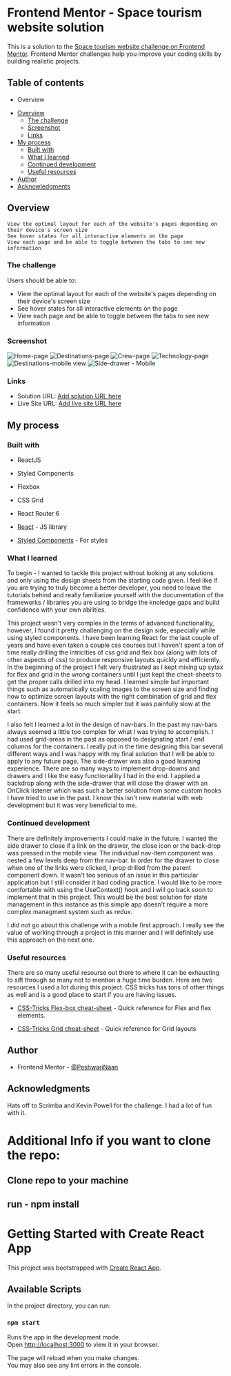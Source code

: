 # Frontend Mentor - Space tourism website solution

This is a solution to the [Space tourism website challenge on Frontend Mentor](https://www.frontendmentor.io/challenges/space-tourism-multipage-website-gRWj1URZ3). Frontend Mentor challenges help you improve your coding skills by building realistic projects. 

## Table of contents

* Overview

- [Overview](#overview)
  - [The challenge](#the-challenge)
  - [Screenshot](#screenshot)
  - [Links](#links)
- [My process](#my-process)
  - [Built with](#built-with)
  - [What I learned](#what-i-learned)
  - [Continued development](#continued-development)
  - [Useful resources](#useful-resources)
- [Author](#author)
- [Acknowledgments](#acknowledgments)



## Overview

    View the optimal layout for each of the website's pages depending on their device's screen size
    See hover states for all interactive elements on the page
    View each page and be able to toggle between the tabs to see new information


### The challenge

Users should be able to:

- View the optimal layout for each of the website's pages depending on their device's screen size
- See hover states for all interactive elements on the page
- View each page and be able to toggle between the tabs to see new information

### Screenshot

![Home-page](https://res.cloudinary.com/soyousay/image/upload/v1658650669/space_tours/screen-shots/st-homepage_iedjim.png)
![Destinations-page](https://res.cloudinary.com/soyousay/image/upload/v1658650664/space_tours/screen-shots/st-destinationspage_ht5uop.png)
![Crew-page](https://res.cloudinary.com/soyousay/image/upload/v1658650658/space_tours/screen-shots/st-crewpage_vpwg4y.png)
![Technology-page](https://res.cloudinary.com/soyousay/image/upload/v1658650674/space_tours/screen-shots/st-techpage_n6zadd.png)
![Destinations-mobile view](https://res.cloudinary.com/soyousay/image/upload/v1658655856/space_tours/screen-shots/st-destPage-mobile1_twmwdo.png)
![Side-drawer - Mobile](https://res.cloudinary.com/soyousay/image/upload/v1658655851/space_tours/screen-shots/st-drawer1_zxfhe4.png)



### Links

- Solution URL: [Add solution URL here](https://github.com/PeshwariNaan/space-tours.git)
- Live Site URL: [Add live site URL here](https://your-live-site-url.com)

## My process

### Built with

- ReactJS
- Styled Components
- Flexbox
- CSS Grid
- React Router 6

- [React](https://reactjs.org/) - JS library
- [Styled Components](https://styled-components.com/) - For styles



### What I learned

  To begin - I wanted to tackle this project without looking at any solutions and only using the design sheets from the starting code given. I feel like if you are trying to truly become a better developer, you need to leave the tutorials behind and really familiarize yourself with the documentation of the frameworks / libraries you are using to bridge the knoledge gaps and build confidence with your own abilities.

  This project wasn't very complex in the terms of advanced functionallity, however, I found it pretty challenging on the design side, especially while using styled components. I have been learning React for the last couple of years and have even taken a couple css courses but I haven't spent a ton of time really drilling the intricities of css grid and flex box (along with lots of other aspects of css) to produce responsive layouts quickly and efficiently. In the beginning of the project I felt very frustrated as I kept mixing up sytax for flex and grid in the wrong containers until I just kept the cheat-sheets to get the proper calls drilled into my head. I learned simple but important things such as automatically scaling images to the screen size and finding how to optimize screen layouts with the right combination of grid and flex containers. Now it feels so much simpler but it was painfully slow at the start.

  I also felt I learned a lot in the design of nav-bars. In the past my nav-bars always seemed a little too complex for what I was trying to accomplish. I had used grid-areas in the past as opposed to designating start / end columns for the containers. I really put in the time designing this bar several different ways and I was happy with my final solution that I will be able to apply to any future page. The side-drawer was also a good learning experience. There are so many ways to implement drop-downs and drawers and I like the easy functionallity I had in the end. I applied a backdrop along with the side-drawer that will close the drawer with an OnClick listener which was such a better solution from some custom hooks I have tried to use in the past. I know this isn't new material with web development but it was very beneficial to me.


### Continued development

There are definitely improvements I could make in the future. I wanted the side drawer to close if a link on the drawer, the close icon or the back-drop was pressed in the mobile view. The individual nav-item component was nested a few levels deep from the nav-bar. In order for the drawer to close when one of the links were clicked, I prop drilled from the parent component down. It wasn't too serious of an issue in this particular application but I still consider it bad coding practice. I would like to be more comfortable with using the UseContext() hook and I will go back soon to implement that in this project. This would be the best solution for state management in this instance as this simple app doesn't require a more complex managment system such as redux.

I did not go about this challenge with a mobile first approach. I really see the value of working through a project in this manner and I will definitely use this approach on the next one.

### Useful resources

There are so many useful resourse out there to where it can be exhausting to sift through so many not to mention a huge time burden. Here are two resources I used a lot during this project. CSS tricks has tons of other things as well and is a good place to start if you are having issues.

- [CSS-Tricks Flex-box cheat-sheet](https://css-tricks.com/snippets/css/a-guide-to-flexbox/) - Quick reference for Flex and flex elements.

- [CSS-Tricks Grid cheat-sheet](https://css-tricks.com/snippets/css/complete-guide-grid/) - Quick reference for Grid layouts



## Author

- Frontend Mentor - [@PeshwariNaan](https://www.frontendmentor.io/profile/PeshwariNaan)


## Acknowledgments

Hats off to Scrimba and Kevin Powell for the challenge. I had a lot of fun with it.



# Additional Info if you want to clone the repo:

## Clone repo to your machine

## run - npm install

# Getting Started with Create React App

This project was bootstrapped with [Create React App](https://github.com/facebook/create-react-app).

## Available Scripts

In the project directory, you can run:

### `npm start`

Runs the app in the development mode.\
Open [http://localhost:3000](http://localhost:3000) to view it in your browser.

The page will reload when you make changes.\
You may also see any lint errors in the console.


